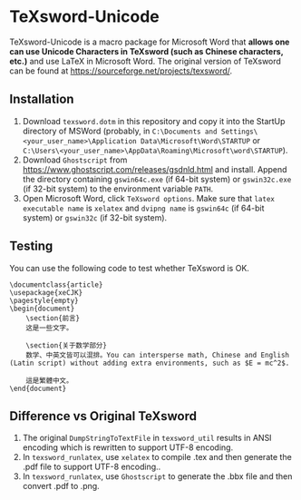 # TeXsword-Unicode

TeXsword-Unicode is a macro package for Microsoft Word that **allows one can use Unicode Characters in TeXsword (such as Chinese characters, etc.)** and use LaTeX in Microsoft Word. The original version of TeXsword can be found at https://sourceforge.net/projects/texsword/.

## Installation

1. Download `texsword.dotm` in this repository and copy it into the StartUp directory of MSWord (probably, in `C:\Documents and Settings\<your_user_name>\Application Data\Microsoft\Word\STARTUP` or `C:\Users\<your_user_name>\AppData\Roaming\Microsoft\word\STARTUP`).
2. Download `Ghostscript` from https://www.ghostscript.com/releases/gsdnld.html and install. Append the directory containing `gswin64c.exe` (if 64-bit system) or `gswin32c.exe` (if 32-bit system) to the environment variable `PATH`.
3. Open Microsoft Word, click `TeXsword options`. Make sure that `latex executable name` is `xelatex` and `dvipng name` is `gswin64c` (if 64-bit system) or `gswin32c` (if 32-bit system).

## Testing

You can use the following code to test whether TeXsword is OK.

```
\documentclass{article}
\usepackage{xeCJK}
\pagestyle{empty}
\begin{document}
	\section{前言}
	这是一些文字。
	
	\section{关于数学部分}
	数学、中英文皆可以混排。You can intersperse math, Chinese and English (Latin script) without adding extra environments, such as $E = mc^2$. 
	
	這是繁體中文。
\end{document}
```

## Difference vs Original TeXsword

1. The original `DumpStringToTextFile` in `texsword_util` results in ANSI encoding which is rewritten to support UTF-8 encoding.
2. In `texsword_runlatex`, use `xelatex` to compile .tex and then generate the .pdf file to support UTF-8 encoding..
3. In `texsword_runlatex`, use `Ghostscript` to generate the .bbx file and then convert .pdf to .png.
